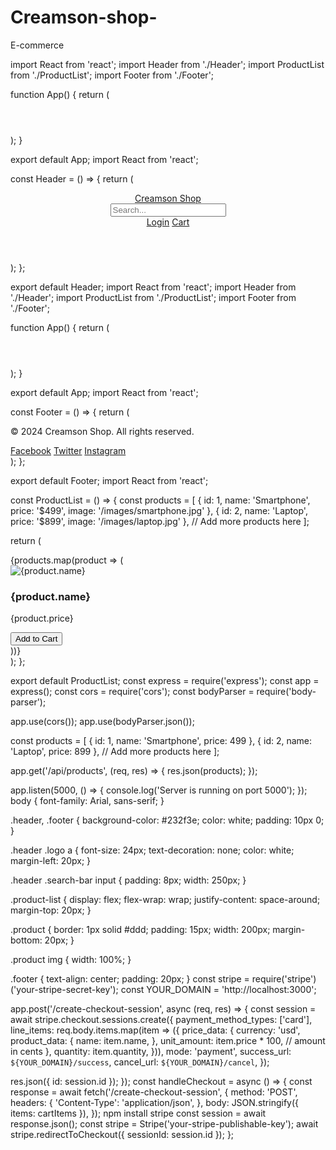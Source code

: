 # Creamson-shop-
E-commerce 
<!DOCTYPE html>
<html lang="en">
<head>
  <meta charset="UTF-8">
  <meta name="viewport" content="width=device-width, initial-scale=1.0">
  <title>Creamson Shop</title>
  <link rel="stylesheet" href="styles.css">
</head>
<body>
  <div id="root"></div>
  <script src="bundle.js"></script>
</body>
</html>
import React from 'react';
import Header from './Header';
import ProductList from './ProductList';
import Footer from './Footer';

function App() {
  return (
    <div className="App">
      <Header />
      <ProductList />
      <Footer />
    </div>
  );
}

export default App;
import React from 'react';

const Header = () => {
  return (
    <header className="header">
      <div className="logo">
        <a href="/">Creamson Shop</a>
      </div>
      <div className="search-bar">
        <input type="text" placeholder="Search..." />
      </div>
      <div className="user-nav">
        <a href="/login">Login</a>
        <a href="/cart">Cart</a>
      </div>
    </header>
  );
};

export default Header;
import React from 'react';
import Header from './Header';
import ProductList from './ProductList';
import Footer from './Footer';

function App() {
  return (
    <div className="App">
      <Header />
      <ProductList />
      <Footer />
    </div>
  );
}

export default App;
import React from 'react';

const Footer = () => {
  return (
    <footer className="footer">
      <p>&copy; 2024 Creamson Shop. All rights reserved.</p>
      <div className="social-links">
        <a href="https://facebook.com">Facebook</a>
        <a href="https://twitter.com">Twitter</a>
        <a href="https://instagram.com">Instagram</a>
      </div>
    </footer>
  );
};

export default Footer;
import React from 'react';

const ProductList = () => {
  const products = [
    { id: 1, name: 'Smartphone', price: '$499', image: '/images/smartphone.jpg' },
    { id: 2, name: 'Laptop', price: '$899', image: '/images/laptop.jpg' },
    // Add more products here
  ];

  return (
    <div className="product-list">
      {products.map(product => (
        <div className="product" key={product.id}>
          <img src={product.image} alt={product.name} />
          <h3>{product.name}</h3>
          <p>{product.price}</p>
          <button>Add to Cart</button>
        </div>
      ))}
    </div>
  );
};

export default ProductList;
const express = require('express');
const app = express();
const cors = require('cors');
const bodyParser = require('body-parser');

app.use(cors());
app.use(bodyParser.json());

const products = [
  { id: 1, name: 'Smartphone', price: 499 },
  { id: 2, name: 'Laptop', price: 899 },
  // Add more products here
];

app.get('/api/products', (req, res) => {
  res.json(products);
});

app.listen(5000, () => {
  console.log('Server is running on port 5000');
});
body {
  font-family: Arial, sans-serif;
}

.header, .footer {
  background-color: #232f3e;
  color: white;
  padding: 10px 0;
}

.header .logo a {
  font-size: 24px;
  text-decoration: none;
  color: white;
  margin-left: 20px;
}

.header .search-bar input {
  padding: 8px;
  width: 250px;
}

.product-list {
  display: flex;
  flex-wrap: wrap;
  justify-content: space-around;
  margin-top: 20px;
}

.product {
  border: 1px solid #ddd;
  padding: 15px;
  width: 200px;
  margin-bottom: 20px;
}

.product img {
  width: 100%;
}

.footer {
  text-align: center;
  padding: 20px;
}
const stripe = require('stripe')('your-stripe-secret-key');
const YOUR_DOMAIN = 'http://localhost:3000';

app.post('/create-checkout-session', async (req, res) => {
  const session = await stripe.checkout.sessions.create({
    payment_method_types: ['card'],
    line_items: req.body.items.map(item => ({
      price_data: {
        currency: 'usd',
        product_data: {
          name: item.name,
        },
        unit_amount: item.price * 100, // amount in cents
      },
      quantity: item.quantity,
    })),
    mode: 'payment',
    success_url: `${YOUR_DOMAIN}/success`,
    cancel_url: `${YOUR_DOMAIN}/cancel`,
  });

  res.json({ id: session.id });
});
const handleCheckout = async () => {
  const response = await fetch('/create-checkout-session', {
    method: 'POST',
    headers: {
      'Content-Type': 'application/json',
    },
    body: JSON.stringify({ items: cartItems }),
  });
npm install stripe
  const session = await response.json();
  const stripe = Stripe('your-stripe-publishable-key');
  await stripe.redirectToCheckout({ sessionId: session.id });
};
